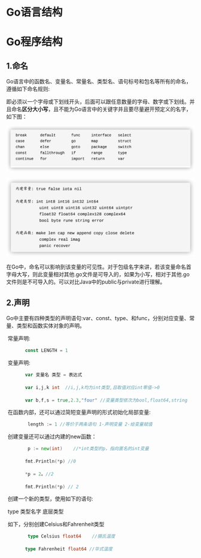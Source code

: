 # Go语言结构


# Go程序结构

## 1.命名

​		Go语言中的函数名、变量名、常量名、类型名、语句标号和包名等所有的命名，遵循如下命名规则:

​		即必须以一个字母或下划线开头，后面可以跟任意数量的字母、数字或下划线。并且命名**区分大小写**，且不能为Go语言中的关键字并且要尽量避开预定义的名字，如下图：

![image-20210723152905549](../image-20210723152905549.png)

![image-20210723152922490](../image-20210723152922490.png)

​		在Go中，命名可以影响到该变量的可见性。对于包级名字来讲，若该变量命名首字母大写，则此变量相对其他.go文件是可导入的，如果为小写，相对于其他.go文件则是不可导入的。可以对比Java中的public与private进行理解。

## 2.声明

​		Go中主要有四种类型的声明语句:var、const、type、和func，分别对应变量、常量、类型和函数实体对象的声明。

​		常量声明:

```go
	   const LENGTH = 1
```

​		变量声明:

```go
	   var 变量名 类型 = 表达式

​		var i,j,k int  //i,j,k均为int类型,且取值对应int零值->0

​		var b,f,s = true,2.3,"four" //变量类型依次为bool,float64,string
```

​		在函数内部，还可以通过简短变量声明的形式初始化局部变量:

```go
		length := 1 //等价于两条语句 1-声明变量 2-给变量赋值
```

​		创建变量还可以通过内建的new函数：

```go
		p := new(int)    //*int类型的p，指向匿名的int变量

​		fmt.Println(*p) //0

​		*p = 2。//2

​		fmt.Println(*p) // 2
```

​		创建一个新的类型，使用如下的语句:

​		type 类型名字 底层类型

​		如下，分别创建Celsius和Fahrenheit类型

```go
		type Celsius float64    //摄氏温度

​		type Fahrenheit float64 //华式温度
```


